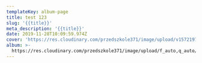 ```yaml
---
templateKey: album-page
title: test 123
slug: '{{title}}'
meta_description: '{{title}}'
date: 2019-11-28T10:09:59.974Z
cover: 'https://res.cloudinary.com/przedszkole371/image/upload/v1572197875/sample.jpg'
album: >-
  https://res.cloudinary.com/przedszkole371/image/upload/f_auto,q_auto/c_fill,w_1200/v1572197875/sample.jpg
---
```



